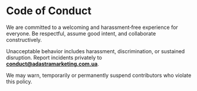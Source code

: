 # Code of Conduct


We are committed to a welcoming and harassment‑free experience for everyone. Be respectful, assume good intent, and collaborate constructively.


Unacceptable behavior includes harassment, discrimination, or sustained disruption. Report incidents privately to **conduct@adastramarketing.com.ua**.


We may warn, temporarily or permanently suspend contributors who violate this policy.
